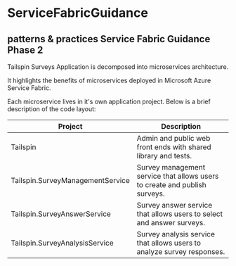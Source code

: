# ServiceFabricGuidance
## patterns &amp; practices Service Fabric Guidance Phase 2

Tailspin Surveys Application is decomposed into microservices architecture. 

It highlights the benefits of microservices deployed in Microsoft Azure Service Fabric. 

Each microservice lives in it's own application project. Below is a brief description of the code layout:

|   Project                         |   Description                                                             |
|   ------------------------------  |---------------------------------------------------------------------------|
|   Tailspin                        | Admin and public web front ends with shared library and tests.            |
|   Tailspin.SurveyManagementService| Survey management service that allows users to create and publish surveys.|
|   Tailspin.SurveyAnswerService    | Survey answer service that allows users to select and answer surveys.     |
|   Tailspin.SurveyAnalysisService  | Survey analysis service that allows users to analyze survey responses.    |
 

 
